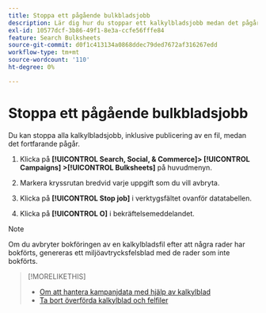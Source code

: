 ```yaml
---
title: Stoppa ett pågående bulkbladsjobb
description: Lär dig hur du stoppar ett kalkylbladsjobb medan det pågår.
exl-id: 10577dcf-3b86-49f1-8e3a-ccfe56fffe84
feature: Search Bulksheets
source-git-commit: d0f1c413134a0868ddec79ded7672af316267edd
workflow-type: tm+mt
source-wordcount: '110'
ht-degree: 0%

---
```


# Stoppa ett pågående bulkbladsjobb

Du kan stoppa alla kalkylbladsjobb, inklusive publicering av en fil, medan det fortfarande pågår.

1. Klicka på **[!UICONTROL Search, Social, & Commerce]> [!UICONTROL Campaigns] >[!UICONTROL Bulksheets]** på huvudmenyn.

1. Markera kryssrutan bredvid varje uppgift som du vill avbryta.

1. Klicka på **[!UICONTROL Stop job]** i verktygsfältet ovanför datatabellen.

1. Klicka på **[!UICONTROL O]** i bekräftelsemeddelandet.

>[!NOTE]
>
>Om du avbryter bokföringen av en kalkylbladsfil efter att några rader har bokförts, genereras ett miljöavtrycksfelsblad med de rader som inte bokförts.

>[!MORELIKETHIS]
>
>* [Om att hantera kampanjdata med hjälp av kalkylblad](bulksheet-about.md)
>* [Ta bort överförda kalkylblad och felfiler](bulksheet-delete.md)
